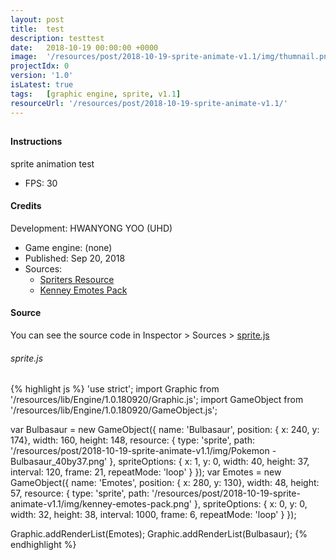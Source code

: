 ```yaml
---
layout: post
title:  test
description: testtest
date:   2018-10-19 00:00:00 +0000
image:  '/resources/post/2018-10-19-sprite-animate-v1.1/img/thumnail.png'
projectIdx: 0
version: '1.0'
isLatest: true
tags:   [graphic engine, sprite, v1.1]
resourceUrl: '/resources/post/2018-10-19-sprite-animate-v1.1/'
---
```


<canvas id="gameScreen" width="640px" height="400px" tabindex="1" style="width: 100%;"></canvas>
---
#### Instructions
sprite animation test
- FPS: 30

#### Credits
Development: HWANYONG YOO (UHD)
- Game engine: (none)
- Published: Sep 20, 2018
- Sources:
	- [Spriters Resource](https://www.spriters-resource.com/)
	- [Kenney Emotes Pack](https://www.kenney.nl/assets/emotes-pack)

#### Source
You can see the source code in Inspector > Sources > [sprite.js](/resources/post/2018-10-19-sprite-animate-v1.1/js/sprites.js)
###### sprite.js
{% highlight js %}
'use strict';
import Graphic from '/resources/lib/Engine/1.0.180920/Graphic.js';
import GameObject from '/resources/lib/Engine/1.0.180920/GameObject.js';

var Bulbasaur = new GameObject({
	name: 'Bulbasaur',
	position: { x: 240, y: 174},
	width: 160,
	height: 148,
	resource: {
		type: 'sprite',
		path: '/resources/post/2018-10-19-sprite-animate-v1.1/img/Pokemon - Bulbasaur_40by37.png'
	},
	spriteOptions: {
		x: 1,
		y: 0,
		width: 40,
		height: 37,
		interval: 120,
		frame: 21,
		repeatMode: 'loop'
	}
});
var Emotes = new GameObject({
	name: 'Emotes',
	position: { x: 280, y: 130},
	width: 48,
	height: 57,
	resource: {
		type: 'sprite',
		path: '/resources/post/2018-10-19-sprite-animate-v1.1/img/kenney-emotes-pack.png'
	},
	spriteOptions: {
		x: 0,
		y: 0,
		width: 32,
		height: 38,
		interval: 1000,
		frame: 6,
		repeatMode: 'loop'
	}
});

Graphic.addRenderList(Emotes);
Graphic.addRenderList(Bulbasaur);
{% endhighlight %}

<script type="module" src="{{page.resourceUrl}}/js/sprites.js"></script>